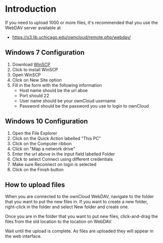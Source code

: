 # Introduction

If you need to upload 1000 or more files, it's recommended that you use the WebDAV server available at

- https://s3.lib.uchicago.edu/owncloud/remote.php/webdav/

## Windows 7 Configuration

1. Download [WinSCP](https://winscp.net/eng/download.php)
1. Click to install WinSCP
1. Open WinSCP
1. Click on New Site option
1. Fill in the form with the following information
    - Host name should be the url aboe
    - Port should 22
    - User name should be your ownCloud username
    - Password should be the password you use to login to ownCloud

## Windows 10 Configuration

1. Open the File Explorer
1. Click on the Quick Action labelled "This PC"
1. Click on the Computer ribbon
1. Click on "Map a network drive"
1. Enter the url above in the input field labelled Folder
1. Click to select Connect using different credentials
1. Make sure Reconnect on login is selected
1. Click on the Finish button

## How to upload files

When you are connected to the ownCloud WebDAV, navigate to the folder that you want to put the new files in. If you want to create a new folder, right-click in the folder and select New folder and create one. 

Once you are in the folder that you want to put new files, click-and-drag the files from the old location to the location on WebDAV.

Wait until the upload is complete. As files are uploaded they will appear in the web interface.
